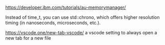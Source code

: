 https://developer.ibm.com/tutorials/au-memorymanager/

Instead of time_t, you can use std::chrono, which offers higher resolution timing (in nanoseconds, microseconds, etc.).

https://vscode.one/new-tab-vscode/
a vscode setting to always open a new tab for a new file 